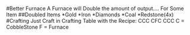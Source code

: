 #Better Furnace
A Furnace will Double the amount of output.... For Some Item
##Doubled Items
*Gold
*Iron
*Diamonds
*Coal
*Redstone(4x)
#Crafting
Just Craft in Crafting Table with the Recipe:
CCC
CFC
CCC
C = CobbleStone
F = Furnace